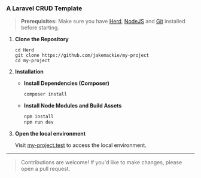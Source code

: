 ### A Laravel CRUD Template

> **Prerequisites:** Make sure you have [Herd](https://herd.laravel.com/), [NodeJS](https://nodejs.org/en) and [Git](https://git-scm.com/downloads) installed before starting.

1. **Clone the Repository**

    ```
    cd Herd
    git clone https://github.com/jakemackie/my-project
    cd my-project
    ```

2. **Installation**

    -   **Install Dependencies (Composer)**

        ```bash
        composer install
        ```

    - **Install Node Modules and Build Assets**

        ```bash
        npm install
        npm run dev
        ```

3. **Open the local environment**

    Visit [my-project.test](http://my-project.test/) to access the local environment.

---

> Contributions are welcome! If you'd like to make changes, please open a pull request.